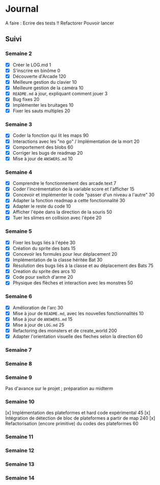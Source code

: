 # Journal

A faire :
Ecrire des tests !!
Refactorer
Pouvoir lancer 
## Suivi

### Semaine 2

* [x] Créer le LOG.md                                                  1
* [x] S'inscrire en binôme                                             0
* [x] Découverte d'Arcade                                            120
* [x] Meilleure gestion du clavier                                    10
* [x] Meilleure gestion de la caméra                                  10
* [x] `README.md` à jour, expliquant comment jouer                     3
* [x] Bug fixes                                                       20
* [x] Implémenter les bruitages                                       10
* [x] Fixer les sauts multiples                                       20

### Semaine 3
* [x] Coder la fonction qui lit les maps                              90
* [x] Interactions avec les "no go" / Implémentation de la mort       20
* [x] Comportement des blobs                                          60
* [x] Corriger les bugs de readmap                                    20
* [x] Mise à jour de `ANSWERS.md`                                     10

### Semaine 4
* [x] Comprendre le fonctionnement des arcade.text                     7
* [x] Coder l'incrémentation de la variable score et l'afficher       15
* [x] Concevoir et implémenter le code "passer d'un niveau a l'autre" 30
* [x] Adapter la fonction readmap a cette fonctionnalité              30
* [x] Adapter le reste du code                                        10
* [x] Afficher l'épée dans la direction de la souris                  50
* [x] Tuer les slimes en collision avec l'épée                        20

### Semaine 5
* [x] Fixer les bugs liés à l'épée                                    30
* [x] Création du sprite des bats                                     15
* [x] Concevoir les formules pour leur déplacement                    20
* [x] Implémentation de la classe héritée Bat                         30
* [x] Résolution des bugs liés à la classe et au déplacement des Bats 75
* [x] Creation du sprite des arcs                                     10
* [x] Code pour switch d'arme                                         20
* [x] Physique des flèches et interaction avec les monstres           50

### Semaine 6
* [x] Amélioration de l'arc                                           30
* [x] Mise à jour de `README.md`, avec les nouvelles fonctionnalités  10
* [x] Mise à jour de `ANSWERS.md`                                     15 
* [x] Mise à jour de `LOG.md`                                         25
* [x] Refactoring des monsters et de create_world                    200                                                  
* [x] Adapter l'orientation visuelle des fleches selon la direction   60

### Semaine 7

### Semaine 8

### Semaine 9
Pas d'avance sur le projet ; préparation au midterm
### Semaine 10
[x] Implémentation des plateformes et hard code expérimental           45
[x] Intégration de détection de bloc de plateformes a partir de map   240
[x] Refactorisation (encore primitive) du codes des plateformes        60

### Semaine 11

### Semaine 12

### Semaine 13

### Semaine 14